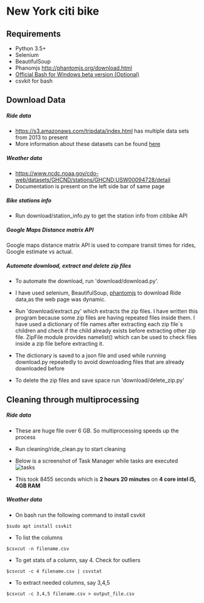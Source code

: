 # New York citi bike

## Requirements
+ Python 3.5+
+ Selenium
+ BeautifulSoup
+ Phanomjs http://phantomjs.org/download.html
+ <a href="https://www.howtogeek.com/249966/how-to-install-and-use-the-linux-bash-shell-on-windows-10/">Official Bash for Windows beta version (Optional)</a>
+ csvkit for bash

## Download Data
##### Ride data
+ https://s3.amazonaws.com/tripdata/index.html has multiple data sets from 2013 to present
+ More information about these datasets can be found <a href="https://www.citibikenyc.com/system-data">here</a>

##### Weather data
+ https://www.ncdc.noaa.gov/cdo-web/datasets/GHCND/stations/GHCND:USW00094728/detail
+ Documentation is present on the left side bar of same page

##### Bike stations info
+ Run download/station_info.py to get the station info from citibike API

##### Google Maps Distance matrix API 
Google maps distance matrix API is used to compare transit times for rides, Google estimate vs actual.

##### Automate download, extract and delete zip files
+ To automate the download, run 'download/download.py'. <br>
+ I have used selenium, BeautifulSoup, <a href="http://phantomjs.org/download.html">phantomjs</a> to download Ride data,as the web page was dynamic.

+ Run 'download/extract.py' which extracts the zip files. I have written this program because some zip files are having repeated files inside them. I have used a dictionary of file names after extracting each zip file`s children and check if the child already exists before extracting other zip file. ZipFile module provides namelist() which can be used to check files inside a zip file before extracting it.<br>
+ The dictionary is saved to a json file and used while running download.py repeatedly to avoid downloading files that are already downloaded before

+ To delete the zip files and save space run 'download/delete_zip.py'

## Cleaning through multiprocessing
##### Ride data
+ These are huge file over 6 GB. So multiprocessing speeds up the process
+ Run cleaning/ride_clean.py to start cleaning
+ Below is a screenshot of Task Manager while tasks are executed
![tasks](https://user-images.githubusercontent.com/30205620/28745103-fb24b912-743e-11e7-8b11-fd233a840519.PNG)

+ This took 8455 seconds which is __2 hours 20 minutes__ on __4 core intel i5, 4GB RAM__

##### Weather data
+ On bash run the following command to install csvkit
```Shell
$sudo apt install csvkit
```
+ To list the columns
```Shell
$csvcut -n filename.csv
```
+ To get stats of a column, say 4. Check for outliers
```Shell
$csvcut -c 4 filename.csv | csvstat
```
+ To extract needed columns, say 3,4,5
```Shell
$csvcut -c 3,4,5 filename.csv > output_file.csv
```
